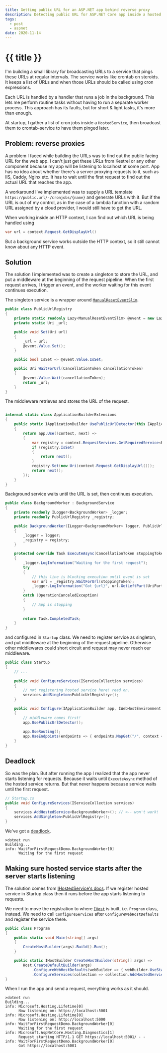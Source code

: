 ```yaml
---
title: Getting public URL for an ASP.NET app behind reverse proxy
description: Detecting public URL for ASP.NET Core app inside a hosted service
tags:
  - post
  - aspnet
date: 2020-11-14
---
```

# {{ title }}


I'm building a small library for broadcasting URLs to a service that pings these URLs at regular intervals. 
The service works like crontab on steroids. 
It keeps a list of URLs and when those URLs should be called using cron expressions.

Each URL is handled by a handler that runs a job in the background. 
This lets me perform routine tasks without having to run a separate worker process. 
This approach has its faults, but for short & light tasks, it's more than enough.

At startup, I gather a list of cron jobs inside a `HostedService`, 
then broadcast them to crontab-service to have them pinged later. 


## Problem: reverse proxies

A problem I faced while building the URLs was to find out the public facing URL for the web app.
I can't just get these URLs from Kestrel or any other component because my app will be listening to localhost at some port. 
App has no idea about whether there's a server proxying requests to it, such as IIS, Caddy, Nginx etc. 
It has to wait until the first request to find out the actual URL that reaches the app.

A workaround I've implemented was to supply a URL template `https://public.url/-/cronjobs/{name}` and generate URLs with it.
But if the URL is out of my control, as in the case of a lambda function with a random URL assigned by a cloud provider, 
I would still have to get the URL.

When working inside an HTTP context, I can find out which URL is being handled using

```c#
var url = context.Request.GetDisplayUrl()
```

But a background service works outside the HTTP context, so it still cannot know about any HTTP event.

## Solution

The solution I implemented was to create a singleton to store the URL, 
and put a middleware at the beginning of the request pipeline.
When the first request arrives, I trigger an event, and the worker waiting for this event continues execution.

The singleton service is a wrapper around [`ManualResetEventSlim`][manuelresetevent].

```c#
public class PublicUrlRegistry
{
    private static readonly Lazy<ManualResetEventSlim> @event = new Lazy<ManualResetEventSlim>();
    private static Uri _url;

    public void Set(Uri url)
    {
        _url = url;
        @event.Value.Set();
    }

    public bool IsSet => @event.Value.IsSet;

    public Uri WaitForUrl(CancellationToken cancellationToken)
    {
        @event.Value.Wait(cancellationToken);
        return _url;
    }
}
```

The middleware retrieves and stores the URL of the request.

```c#

internal static class ApplicationBuilderExtensions
{
    public static IApplicationBuilder UsePublicUrlDetector(this IApplicationBuilder app)
    {
        return app.Use((context, next) =>
        {
            var registry = context.RequestServices.GetRequiredService<PublicUrlRegistry>();
            if (registry.IsSet)
            {
                return next();
            }
            registry.Set(new Uri(context.Request.GetDisplayUrl()));
            return next();
        });
    }
}
```

Background service waits until the URL is set, then continues execution.


```c#
public class BackgroundWorker : BackgroundService
{
    private readonly ILogger<BackgroundWorker> _logger;
    private readonly PublicUrlRegistry _registry;

    public BackgroundWorker(ILogger<BackgroundWorker> logger, PublicUrlRegistry registry)
    {
        _logger = logger;
        _registry = registry;
    }

    protected override Task ExecuteAsync(CancellationToken stoppingToken)
    {
        _logger.LogInformation("Waiting for the first request");
        try
        {
            // this line is blocking execution until event is set
            var url = _registry.WaitForUrl(stoppingToken);
            _logger.LogInformation("Got {url}", url.GetLeftPart(UriPartial.Authority));
        }
        catch (OperationCanceledException)
        {
            // App is stopping
        }
        
        return Task.CompletedTask;
    }
}
```

and configured in `Startup` class. We need to register service as singleton, 
and put middleware at the beginning of the request pipeline. 
Otherwise other middlewares could short circuit and request may never reach our middleware. 

```c#
public class Startup
{
    // ...
    
    public void ConfigureServices(IServiceCollection services)
    {
        // not registering hosted service here! read on.
        services.AddSingleton<PublicUrlRegistry>();
    }

    public void Configure(IApplicationBuilder app, IWebHostEnvironment env)
    {
        // middleware comes first!
        app.UsePublicUrlDetector();
        
        app.UseRouting();
        app.UseEndpoints(endpoints => { endpoints.MapGet("/", context => context.Response.WriteAsync("hello")); });
    }
}
```


## Deadlock

So was the plan.
But after running the app I realized that the app never starts listening for requests. 
Because it waits until `ExecuteAsync` method of the hosted service returns.
But that never happens because service waits until the first request. 


```c#
// Startup.cs
public void ConfigureServices(IServiceCollection services)
{
    services.AddHostedService<BackgroundWorker>(); // <-- won't work!
    services.AddSingleton<PublicUrlRegistry>();
}
```

We've got a [deadlock][deadlock].

```text
>dotnet run
Building...
info: WaitForFirstRequestDemo.BackgroundWorker[0]
      Waiting for the first request
```



## Making sure hosted service starts after the server starts listening

The solution comes from [IHostedService's docs][hostedservice]. 
If we register hosted service in Startup class then it runs before the app starts listening to requests.

We need to move the registration to where [`IHost`][host] is built, i.e. `Program` class, instead. 
We need to call `ConfigureServices` after `ConfigureWebHostDefaults` and register the service there.

```c#
public class Program
{
    public static void Main(string[] args)
    {
        CreateHostBuilder(args).Build().Run();
    }

    public static IHostBuilder CreateHostBuilder(string[] args) =>
        Host.CreateDefaultBuilder(args)
            .ConfigureWebHostDefaults(webBuilder => { webBuilder.UseStartup<Startup>(); }) // <-- first configure web
            .ConfigureServices(collection => collection.AddHostedService<BackgroundWorker>()); // <-- then register hosted service
}

```

When I run the app and send a request, everything works as it should.

```text
>dotnet run
Building...
info: Microsoft.Hosting.Lifetime[0]
      Now listening on: https://localhost:5001
info: Microsoft.Hosting.Lifetime[0]
      Now listening on: http://localhost:5000
info: WaitForFirstRequestDemo.BackgroundWorker[0]
      Waiting for the first request
info: Microsoft.AspNetCore.Hosting.Diagnostics[1]
      Request starting HTTP/1.1 GET https://localhost:5001/ - -
info: WaitForFirstRequestDemo.BackgroundWorker[0]
      Got https://localhost:5001
```


[manuelresetevent]: https://docs.microsoft.com/en-us/dotnet/api/system.threading.manualresetevent
[deadlock]: https://en.wikipedia.org/wiki/Deadlock
[hostedservice]: https://docs.microsoft.com/en-us/aspnet/core/fundamentals/host/hosted-services?view=aspnetcore-5.0&tabs=visual-studio#ihostedservice-interface
[host]: https://docs.microsoft.com/en-us/aspnet/core/fundamentals/host/generic-host?view=aspnetcore-5.0